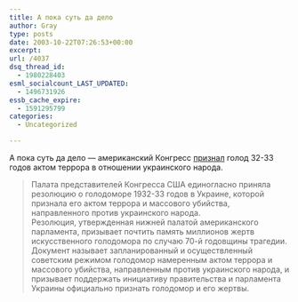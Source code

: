 ```yaml
---
title: А пока суть да дело
author: Gray
type: posts
date: 2003-10-22T07:26:53+00:00
excerpt:
url: /4037
dsq_thread_id:
  - 1980228403
esml_socialcount_LAST_UPDATED:
  - 1496731926
essb_cache_expire:
  - 1591295799
categories:
  - Uncategorized

---
```








А пока суть да дело &#8212; американский Конгресс <a href="http://www.korrespondent.net/main/81444" target="_blank">признал</a> голод 32-33 годов актом террора в отношении украинского народа.

> Палата представителей Конгресса США единогласно приняла резолюцию о голодоморе 1932-33 годов в Украине, которой признала его актом террора и массового убийства, направленного против украинского народа.  
> Резолюция, утвержденная нижней палатой американского парламента, призывает почтить память миллионов жертв искусственного голодомора по случаю 70-й годовщины трагедии.  
> Документ называет запланированный и осуществленный советским режимом голодомор намеренным актом террора и массового убийства, направленным против украинского народа, и призывает поддержать инициативу правительства и парламента Украины официально признать голодомор и его жертвы.